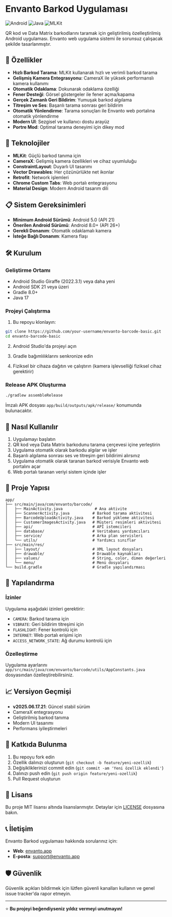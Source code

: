 <!-- @format -->

# Envanto Barkod Uygulaması

![Android](https://img.shields.io/badge/Android-3DDC84?style=for-the-badge&logo=android&logoColor=white)
![Java](https://img.shields.io/badge/Java-ED8B00?style=for-the-badge&logo=java&logoColor=white)
![MLKit](https://img.shields.io/badge/MLKit-4285F4?style=for-the-badge&logo=google&logoColor=white)

QR kod ve Data Matrix barkodlarını taramak için geliştirilmiş özelleştirilmiş Android uygulaması. Envanto web uygulama sistemi ile sorunsuz çalışacak şekilde tasarlanmıştır.

## 📱 Özellikler

- **Hızlı Barkod Tarama**: MLKit kullanarak hızlı ve verimli barkod tarama
- **Gelişmiş Kamera Entegrasyonu**: CameraX ile yüksek performanslı kamera kullanımı
- **Otomatik Odaklama**: Dokunarak odaklama özelliği
- **Fener Desteği**: Görsel göstergeler ile fener açma/kapama
- **Gerçek Zamanlı Geri Bildirim**: Yumuşak barkod algılama
- **Titreşim ve Ses**: Başarılı tarama sonrası geri bildirim
- **Otomatik Yönlendirme**: Tarama sonuçları ile Envanto web portalına otomatik yönlendirme
- **Modern UI**: Sezgisel ve kullanıcı dostu arayüz
- **Portre Mod**: Optimal tarama deneyimi için dikey mod

## 🚀 Teknolojiler

- **MLKit**: Güçlü barkod tanıma için
- **CameraX**: Gelişmiş kamera özellikleri ve cihaz uyumluluğu
- **ConstraintLayout**: Duyarlı UI tasarımı
- **Vector Drawables**: Her çözünürlükte net ikonlar
- **Retrofit**: Network işlemleri
- **Chrome Custom Tabs**: Web portalı entegrasyonu
- **Material Design**: Modern Android tasarım dili

## 📋 Sistem Gereksinimleri

- **Minimum Android Sürümü**: Android 5.0 (API 21)
- **Önerilen Android Sürümü**: Android 8.0+ (API 26+)
- **Gerekli Donanım**: Otomatik odaklamalı kamera
- **İsteğe Bağlı Donanım**: Kamera flaşı

## 🛠️ Kurulum

### Geliştirme Ortamı

- Android Studio Giraffe (2022.3.1) veya daha yeni
- Android SDK 21 veya üzeri
- Gradle 8.0+
- Java 17

### Projeyi Çalıştırma

1. Bu repoyu klonlayın:

```bash
git clone https://github.com/your-username/envanto-barcode-basic.git
cd envanto-barcode-basic
```

2. Android Studio'da projeyi açın

3. Gradle bağımlılıklarını senkronize edin

4. Fiziksel bir cihaza dağıtın ve çalıştırın (kamera işlevselliği fiziksel cihaz gerektirir)

### Release APK Oluşturma

```bash
./gradlew assembleRelease
```

İmzalı APK dosyası `app/build/outputs/apk/release/` konumunda bulunacaktır.

## 📖 Nasıl Kullanılır

1. Uygulamayı başlatın
2. QR kod veya Data Matrix barkodunu tarama çerçevesi içine yerleştirin
3. Uygulama otomatik olarak barkodu algılar ve işler
4. Başarılı algılama sonrası ses ve titreşim geri bildirimi alırsınız
5. Uygulama otomatik olarak taranan barkod verisiyle Envanto web portalını açar
6. Web portalı taranan veriyi sistem içinde işler

## 📁 Proje Yapısı

```
app/
├── src/main/java/com/envanto/barcode/
│   ├── MainActivity.java              # Ana aktivite
│   ├── ScannerActivity.java          # Barkod tarama aktivitesi
│   ├── BarcodeUploadActivity.java    # Barkod yükleme aktivitesi
│   ├── CustomerImagesActivity.java   # Müşteri resimleri aktivitesi
│   ├── api/                          # API istemcileri
│   ├── database/                     # Veritabanı yardımcıları
│   ├── service/                      # Arka plan servisleri
│   └── utils/                        # Yardımcı sınıflar
├── src/main/res/
│   ├── layout/                       # XML layout dosyaları
│   ├── drawable/                     # Drawable kaynakları
│   ├── values/                       # String, color, dimen değerleri
│   └── menu/                         # Menü dosyaları
└── build.gradle                      # Gradle yapılandırması
```

## 🔧 Yapılandırma

### İzinler

Uygulama aşağıdaki izinleri gerektirir:

- `CAMERA`: Barkod tarama için
- `VIBRATE`: Geri bildirim titreşimi için
- `FLASHLIGHT`: Fener kontrolü için
- `INTERNET`: Web portalı erişimi için
- `ACCESS_NETWORK_STATE`: Ağ durumu kontrolü için

### Özelleştirme

Uygulama ayarlarını `app/src/main/java/com/envanto/barcode/utils/AppConstants.java` dosyasından özelleştirebilirsiniz.

## 📈 Versiyon Geçmişi

- **v2025.06.17.21**: Güncel stabil sürüm
- CameraX entegrasyonu
- Geliştirilmiş barkod tanıma
- Modern UI tasarımı
- Performans iyileştirmeleri

## 🤝 Katkıda Bulunma

1. Bu repoyu fork edin
2. Özellik dalınızı oluşturun (`git checkout -b feature/yeni-ozellik`)
3. Değişikliklerinizi commit edin (`git commit -am 'Yeni özellik eklendi'`)
4. Dalınızı push edin (`git push origin feature/yeni-ozellik`)
5. Pull Request oluşturun

## 📄 Lisans

Bu proje MIT lisansı altında lisanslanmıştır. Detaylar için [LICENSE](LICENSE) dosyasına bakın.

## 📞 İletişim

Envanto Barkod uygulaması hakkında sorularınız için:

- **Web**: [envanto.app](https://envanto.app)
- **E-posta**: support@envanto.app

## 🛡️ Güvenlik

Güvenlik açıkları bildirmek için lütfen güvenli kanalları kullanın ve genel issue tracker'da rapor etmeyin.

---

⭐ **Bu projeyi beğendiyseniz yıldız vermeyi unutmayın!**
